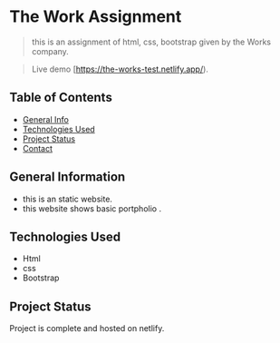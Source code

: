 # The Work Assignment
> this is an assignment of html, css, bootstrap given by the Works company.



> Live demo [https://the-works-test.netlify.app/). 

## Table of Contents
* [General Info](#general-information)
* [Technologies Used](#technologies-used)
* [Project Status](#project-status)
* [Contact](#contact)



## General Information
- this is an static website.
- this website shows basic portpholio . 




## Technologies Used
- Html
- css
- Bootstrap
 



## Project Status
Project is complete and hosted on netlify.



